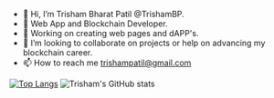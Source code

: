 - 👋 Hi, I’m Trisham Bharat Patil @TrishamBP.
- 👀 Web App and Blockchain Developer.
- 🌱 Working on creating web pages and dAPP's.
- 💞️ I’m looking to collaborate on projects or help on advancing my blockchain career.
- 📫 How to reach me trishampatil@gmail.com
 
 
 
 [![Top Langs](https://github-readme-stats.vercel.app/api/top-langs/?username=TrishamBP)](https://github.com/trishampatil/github-readme-stats) ![Trisham's GitHub stats](https://github-readme-stats.vercel.app/api?username=TrishamBP&show_icons=true&theme=radical)

<!---
TrishamBP/TrishamBP is a ✨ special ✨ repository because its `README.md` (this file) appears on your GitHub profile.
You can click the Preview link to take a look at your changes.
--->

